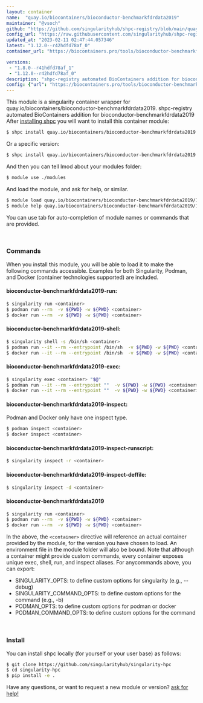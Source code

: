 ```yaml
---
layout: container
name:  "quay.io/biocontainers/bioconductor-benchmarkfdrdata2019"
maintainer: "@vsoch"
github: "https://github.com/singularityhub/shpc-registry/blob/main/quay.io/biocontainers/bioconductor-benchmarkfdrdata2019/container.yaml"
config_url: "https://raw.githubusercontent.com/singularityhub/shpc-registry/main/quay.io/biocontainers/bioconductor-benchmarkfdrdata2019/container.yaml"
updated_at: "2023-02-11 02:47:44.057346"
latest: "1.12.0--r42hdfd78af_0"
container_url: "https://biocontainers.pro/tools/bioconductor-benchmarkfdrdata2019"

versions:
 - "1.8.0--r41hdfd78af_1"
 - "1.12.0--r42hdfd78af_0"
description: "shpc-registry automated BioContainers addition for bioconductor-benchmarkfdrdata2019"
config: {"url": "https://biocontainers.pro/tools/bioconductor-benchmarkfdrdata2019", "maintainer": "@vsoch", "description": "shpc-registry automated BioContainers addition for bioconductor-benchmarkfdrdata2019", "latest": {"1.12.0--r42hdfd78af_0": "sha256:0b9339356f631d00e163b9a1d6d68e53d5f256e4ef20aa861eea6705ae65276d"}, "tags": {"1.8.0--r41hdfd78af_1": "sha256:8bea3722723df1fd800e892802cc4a0ccd01fbdef3ebdaf2f2fc133013391eec", "1.12.0--r42hdfd78af_0": "sha256:0b9339356f631d00e163b9a1d6d68e53d5f256e4ef20aa861eea6705ae65276d"}, "docker": "quay.io/biocontainers/bioconductor-benchmarkfdrdata2019"}
---
```


This module is a singularity container wrapper for quay.io/biocontainers/bioconductor-benchmarkfdrdata2019.
shpc-registry automated BioContainers addition for bioconductor-benchmarkfdrdata2019
After [installing shpc](#install) you will want to install this container module:


```bash
$ shpc install quay.io/biocontainers/bioconductor-benchmarkfdrdata2019
```

Or a specific version:

```bash
$ shpc install quay.io/biocontainers/bioconductor-benchmarkfdrdata2019:1.12.0--r42hdfd78af_0
```

And then you can tell lmod about your modules folder:

```bash
$ module use ./modules
```

And load the module, and ask for help, or similar.

```bash
$ module load quay.io/biocontainers/bioconductor-benchmarkfdrdata2019/1.12.0--r42hdfd78af_0
$ module help quay.io/biocontainers/bioconductor-benchmarkfdrdata2019/1.12.0--r42hdfd78af_0
```

You can use tab for auto-completion of module names or commands that are provided.

<br>

### Commands

When you install this module, you will be able to load it to make the following commands accessible.
Examples for both Singularity, Podman, and Docker (container technologies supported) are included.

#### bioconductor-benchmarkfdrdata2019-run:

```bash
$ singularity run <container>
$ podman run --rm  -v ${PWD} -w ${PWD} <container>
$ docker run --rm  -v ${PWD} -w ${PWD} <container>
```

#### bioconductor-benchmarkfdrdata2019-shell:

```bash
$ singularity shell -s /bin/sh <container>
$ podman run --it --rm --entrypoint /bin/sh  -v ${PWD} -w ${PWD} <container>
$ docker run --it --rm --entrypoint /bin/sh  -v ${PWD} -w ${PWD} <container>
```

#### bioconductor-benchmarkfdrdata2019-exec:

```bash
$ singularity exec <container> "$@"
$ podman run --it --rm --entrypoint ""  -v ${PWD} -w ${PWD} <container> "$@"
$ docker run --it --rm --entrypoint ""  -v ${PWD} -w ${PWD} <container> "$@"
```

#### bioconductor-benchmarkfdrdata2019-inspect:

Podman and Docker only have one inspect type.

```bash
$ podman inspect <container>
$ docker inspect <container>
```

#### bioconductor-benchmarkfdrdata2019-inspect-runscript:

```bash
$ singularity inspect -r <container>
```

#### bioconductor-benchmarkfdrdata2019-inspect-deffile:

```bash
$ singularity inspect -d <container>
```



#### bioconductor-benchmarkfdrdata2019

```bash
$ singularity run <container>
$ podman run --rm  -v ${PWD} -w ${PWD} <container>
$ docker run --rm  -v ${PWD} -w ${PWD} <container>
```


In the above, the `<container>` directive will reference an actual container provided
by the module, for the version you have chosen to load. An environment file in the
module folder will also be bound. Note that although a container
might provide custom commands, every container exposes unique exec, shell, run, and
inspect aliases. For anycommands above, you can export:

 - SINGULARITY_OPTS: to define custom options for singularity (e.g., --debug)
 - SINGULARITY_COMMAND_OPTS: to define custom options for the command (e.g., -b)
 - PODMAN_OPTS: to define custom options for podman or docker
 - PODMAN_COMMAND_OPTS: to define custom options for the command

<br>

### Install

You can install shpc locally (for yourself or your user base) as follows:

```bash
$ git clone https://github.com/singularityhub/singularity-hpc
$ cd singularity-hpc
$ pip install -e .
```

Have any questions, or want to request a new module or version? [ask for help!](https://github.com/singularityhub/singularity-hpc/issues)